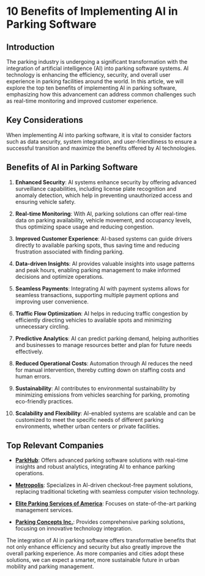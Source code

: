 # 10 Benefits of Implementing AI in Parking Software

## Introduction

The parking industry is undergoing a significant transformation with the integration of artificial intelligence (AI) into parking software systems. AI technology is enhancing the efficiency, security, and overall user experience in parking facilities around the world. In this article, we will explore the top ten benefits of implementing AI in parking software, emphasizing how this advancement can address common challenges such as real-time monitoring and improved customer experience.

## Key Considerations

When implementing AI into parking software, it is vital to consider factors such as data security, system integration, and user-friendliness to ensure a successful transition and maximize the benefits offered by AI technologies.

## Benefits of AI in Parking Software

1. **Enhanced Security**: AI systems enhance security by offering advanced surveillance capabilities, including license plate recognition and anomaly detection, which help in preventing unauthorized access and ensuring vehicle safety.

2. **Real-time Monitoring**: With AI, parking solutions can offer real-time data on parking availability, vehicle movement, and occupancy levels, thus optimizing space usage and reducing congestion.

3. **Improved Customer Experience**: AI-based systems can guide drivers directly to available parking spots, thus saving time and reducing frustration associated with finding parking.

4. **Data-driven Insights**: AI provides valuable insights into usage patterns and peak hours, enabling parking management to make informed decisions and optimize operations.

5. **Seamless Payments**: Integrating AI with payment systems allows for seamless transactions, supporting multiple payment options and improving user convenience.

6. **Traffic Flow Optimization**: AI helps in reducing traffic congestion by efficiently directing vehicles to available spots and minimizing unnecessary circling.

7. **Predictive Analytics**: AI can predict parking demand, helping authorities and businesses to manage resources better and plan for future needs effectively.

8. **Reduced Operational Costs**: Automation through AI reduces the need for manual intervention, thereby cutting down on staffing costs and human errors.

9. **Sustainability**: AI contributes to environmental sustainability by minimizing emissions from vehicles searching for parking, promoting eco-friendly practices.

10. **Scalability and Flexibility**: AI-enabled systems are scalable and can be customized to meet the specific needs of different parking environments, whether urban centers or private facilities.

## Top Relevant Companies

- **[ParkHub](/dir/parkhub)**: Offers advanced parking software solutions with real-time insights and robust analytics, integrating AI to enhance parking operations.
  
- **[Metropolis](/dir/metropolis)**: Specializes in AI-driven checkout-free payment solutions, replacing traditional ticketing with seamless computer vision technology.

- **[Elite Parking Services of America](/dir/elite_parking_services_of_america)**: Focuses on state-of-the-art parking management services.

- **[Parking Concepts Inc.](/dir/parking_concepts_inc)**: Provides comprehensive parking solutions, focusing on innovative technology integration.

The integration of AI in parking software offers transformative benefits that not only enhance efficiency and security but also greatly improve the overall parking experience. As more companies and cities adopt these solutions, we can expect a smarter, more sustainable future in urban mobility and parking management.